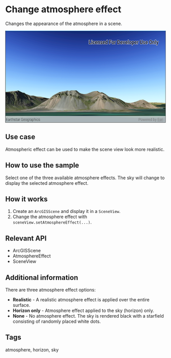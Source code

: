 # Change atmosphere effect

Changes the appearance of the atmosphere in a scene.

![Image of change atmosphere effect](change-atmosphere-effect.png)

## Use case

Atmospheric effect can be used to make the scene view look more realistic.

## How to use the sample

Select one of the three available atmosphere effects. The sky will change to display the selected atmosphere effect.

## How it works

1. Create an `ArcGISScene` and display it in a `SceneView`.
2. Change the atmosphere effect with `sceneView.setAtmosphereEffect(...)`.

## Relevant API

- ArcGISScene
- AtmosphereEffect
- SceneView

## Additional information

There are three atmosphere effect options:

- **Realistic** - A realistic atmosphere effect is applied over the entire surface.
- **Horizon only** - Atmosphere effect applied to the sky (horizon) only.
- **None** - No atmosphere effect. The sky is rendered black with a starfield consisting of randomly placed white dots.

## Tags

atmosphere, horizon, sky
